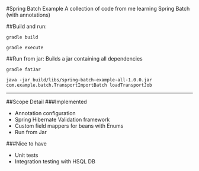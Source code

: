 #Spring Batch Example
A collection of code from me learning Spring Batch (with annotations)

##Build and run:
```
gradle build
```

```
gradle execute
```

##Run from jar:
Builds a jar containing all dependencies
```
gradle fatJar
```

```
java -jar build/libs/spring-batch-example-all-1.0.0.jar com.example.batch.TransportImportBatch loadTransportJob
```

____

##Scope Detail
###Implemented
* Annotation configuration
* Spring Hibernate Validation framework
* Custom field mappers for beans with Enums
* Run from Jar

###Nice to have
* Unit tests
* Integration testing with HSQL DB
